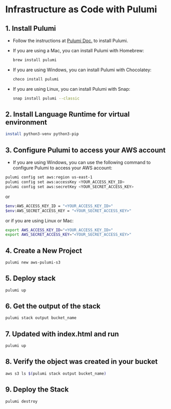 # Infrastructure as Code with Pulumi

## 1. Install Pulumi

- Follow the instructions at [Pulumi Doc.](https://www.pulumi.com/docs/get-started/install/) to install Pulumi.

- If you are using a Mac, you can install Pulumi with Homebrew:

  ```bash
  brew install pulumi
  ```

- If you are using Windows, you can install Pulumi with Chocolatey:

  ```bash
  choco install pulumi
  ```

- If you are using Linux, you can install Pulumi with Snap:

  ```bash
  snap install pulumi --classic
  ```

## 2. Install Language Runtime for virtual environment

```bash
install python3-venv python3-pip
```

## 3. Configure Pulumi to access your AWS account

- If you are using Windows, you can use the following command to configure Pulumi to access your AWS account:

```bash
pulumi config set aws:region us-east-1
pulumi config set aws:accessKey <YOUR_ACCESS_KEY_ID>
pulumi config set aws:secretKey <YOUR_SECRET_ACCESS_KEY>
```

or

```bash
$env:AWS_ACCESS_KEY_ID = "<YOUR_ACCESS_KEY_ID>"
$env:AWS_SECRET_ACCESS_KEY = "<YOUR_SECRET_ACCESS_KEY>"
```

or if you are using Linux or Mac:

```bash
export AWS_ACCESS_KEY_ID="<YOUR_ACCESS_KEY_ID>"
export AWS_SECRET_ACCESS_KEY="<YOUR_SECRET_ACCESS_KEY>"
```

## 4. Create a New Project

```bash
pulumi new aws-pulumi-s3
```

## 5. Deploy stack

```bash
pulumi up
```

## 6. Get the output of the stack

```bash
pulumi stack output bucket_name
```

## 7. Updated with index.html and run

```bash
pulumi up
```

## 8. Verify the object was created in your bucket

```bash
aws s3 ls $(pulumi stack output bucket_name)
```

## 9. Deploy the Stack

```bash
pulumi destroy
```
